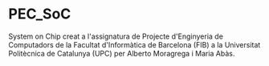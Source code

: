 # PEC_SoC
System on Chip creat a l'assignatura de Projecte d'Enginyeria de Computadors de la Facultat d'Informàtica de Barcelona (FIB) a la Universitat Politècnica de Catalunya (UPC) per Alberto Moragrega i Maria Abàs.
